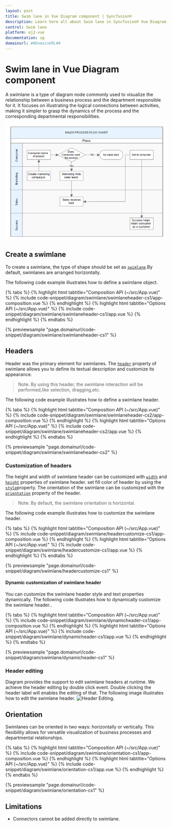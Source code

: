 ```yaml
---
layout: post
title: Swim lane in Vue Diagram component | Syncfusion®
description: Learn here all about Swim lane in Syncfusion® Vue Diagram component of Syncfusion Essential® JS 2 and more.
control: Swim lane 
platform: ej2-vue
documentation: ug
domainurl: ##DomainURL##
---
```


# Swim lane in Vue Diagram component

A swimlane is a type of diagram node commonly used to visualize the relationship between a business process and the department responsible for it. It focuses on illustrating the logical connections between activities, making it simpler to grasp the dynamics of the process and the corresponding departmental responsibilities.

![Swimlane](images/swimlane-image.png)

## Create a swimlane

To create a swimlane, the type of shape should be set as [`swimlane`](https://ej2.syncfusion.com/vue/documentation/api/diagram/swimLaneModel/).By default, swimlanes are arranged horizontally.

The following code example illustrates how to define a swimlane object.

{% tabs %}
{% highlight html tabtitle="Composition API (~/src/App.vue)" %}
{% include code-snippet/diagram/swimlane/swimlaneheader-cs1/app-composition.vue %}
{% endhighlight %}
{% highlight html tabtitle="Options API (~/src/App.vue)" %}
{% include code-snippet/diagram/swimlane/swimlaneheader-cs1/app.vue %}
{% endhighlight %}
{% endtabs %}
        
{% previewsample "page.domainurl/code-snippet/diagram/swimlane/swimlaneheader-cs1" %}

## Headers

Header was the primary element for swimlanes. The [`header`](https://ej2.syncfusion.com/vue/documentation/api/diagram/headerModel/) property of swimlane allows you to define its textual description and customize its appearance.

>Note: By using this header, the swimlane interaction will be performed,like selection, dragging,etc.

The following code example illustrates how to define a swimlane header.

{% tabs %}
{% highlight html tabtitle="Composition API (~/src/App.vue)" %}
{% include code-snippet/diagram/swimlane/swimlaneheader-cs2/app-composition.vue %}
{% endhighlight %}
{% highlight html tabtitle="Options API (~/src/App.vue)" %}
{% include code-snippet/diagram/swimlane/swimlaneheader-cs2/app.vue %}
{% endhighlight %}
{% endtabs %}
        
{% previewsample "page.domainurl/code-snippet/diagram/swimlane/swimlaneheader-cs2" %}

### Customization of headers

The height and width of swimlane header can be customized with [`width`](https://ej2.syncfusion.com/vue/documentation/api/diagram/headerModel/#width) and [`height`](https://ej2.syncfusion.com/vue/documentation/api/diagram/headerModel/#height) properties of swimlane header. set fill color of header by using the [`style`](https://ej2.syncfusion.com/vue/documentation/api/diagram/headerModel/#style)property. The orientation of the swimlane can be customized with the [`orientation`](https://ej2.syncfusion.com/vue/documentation/api/diagram/swimLaneModel/#orientation) property of the header.

>Note: By default, the swimlane orientation is horizontal.

The following code example illustrates how to customize the swimlane header.

{% tabs %}
{% highlight html tabtitle="Composition API (~/src/App.vue)" %}
{% include code-snippet/diagram/swimlane/headercustomize-cs1/app-composition.vue %}
{% endhighlight %}
{% highlight html tabtitle="Options API (~/src/App.vue)" %}
{% include code-snippet/diagram/swimlane/headercustomize-cs1/app.vue %}
{% endhighlight %}
{% endtabs %}
        
{% previewsample "page.domainurl/code-snippet/diagram/swimlane/headercustomize-cs1" %}

#### Dynamic customization of swimlane header

You can customize the swimlane header style and text properties dynamically. The following code illustrates how to dynamically customize the swimlane header..

{% tabs %}
{% highlight html tabtitle="Composition API (~/src/App.vue)" %}
{% include code-snippet/diagram/swimlane/dynamicheader-cs1/app-composition.vue %}
{% endhighlight %}
{% highlight html tabtitle="Options API (~/src/App.vue)" %}
{% include code-snippet/diagram/swimlane/dynamicheader-cs1/app.vue %}
{% endhighlight %}
{% endtabs %}
        
{% previewsample "page.domainurl/code-snippet/diagram/swimlane/dynamicheader-cs1" %}

### Header editing

Diagram provides the support to edit swimlane headers at runtime. We achieve the header editing by double click event. Double clicking the header label will enables the editing of that. The following image illustrates how to edit the swimlane header.  ![Header Editing](images/swimlane-header-edit.gif).

## Orientation

Swimlanes can be oriented in two ways: horizontally or vertically. This flexibility allows for versatile visualization of business processes and departmental relationships.

{% tabs %}
{% highlight html tabtitle="Composition API (~/src/App.vue)" %}
{% include code-snippet/diagram/swimlane/orientation-cs1/app-composition.vue %}
{% endhighlight %}
{% highlight html tabtitle="Options API (~/src/App.vue)" %}
{% include code-snippet/diagram/swimlane/orientation-cs1/app.vue %}
{% endhighlight %}
{% endtabs %}
        
{% previewsample "page.domainurl/code-snippet/diagram/swimlane/orientation-cs1" %}

## Limitations

* Connectors cannot be added directly to swimlane.
